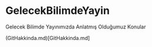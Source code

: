 # GelecekBilimdeYayin
Gelecek Bilimde Yayınımızda Anlatmış Olduğumuz Konular

(GitHakkinda.md)[GitHakkinda.md]

